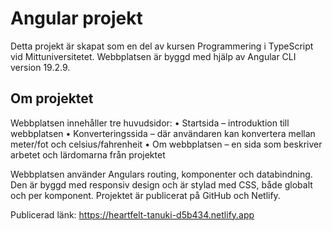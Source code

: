 # Angular projekt

Detta projekt är skapat som en del av kursen Programmering i TypeScript vid Mittuniversitetet. Webbplatsen är byggd med hjälp av Angular CLI version 19.2.9.

## Om projektet

Webbplatsen innehåller tre huvudsidor:
	•	Startsida – introduktion till webbplatsen
	•	Konverteringssida – där användaren kan konvertera mellan meter/fot och celsius/fahrenheit
	•	Om webbplatsen – en sida som beskriver arbetet och lärdomarna från projektet

Webbplatsen använder Angulars routing, komponenter och databindning.
Den är byggd med responsiv design och är stylad med CSS, både globalt och per komponent. Projektet är publicerat på GitHub och Netlify.

Publicerad länk: https://heartfelt-tanuki-d5b434.netlify.app